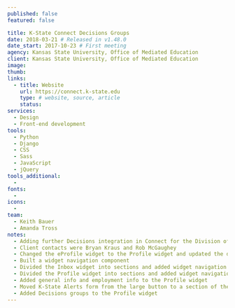 ```yaml
---
published: false
featured: false

title: K-State Connect Decisions Groups
date: 2018-03-21 # Released in v1.48.0
date_start: 2017-10-23 # First meeting
agency: Kansas State University, Office of Mediated Education
client: Kansas State University, Office of Mediated Education
image:
thumb:
links:
  - title: Website
    url: https://connect.k-state.edu
    type: # website, source, article
    status:
services:
  - Design
  - Front-end development
tools:
  - Python
  - Django
  - CSS
  - Sass
  - JavaScript
  - jQuery
tools_additional:
  -
fonts:
  -
icons:
  -
team:
  - Keith Bauer
  - Amanda Tross
notes:
  - Adding further Decisions integration in Connect for the Division of Financial Services
  - Client contacts were Bryan Kraus and Rob McGaughey
  - Changed the eProfile widget to the Profile widget and updated the design
  - Built a widget navigation component
  - Divided the Inbox widget into sections and added widget navigation
  - Divided the Profile widget into sections and added widget navigation
  - Added general info and employment info to the Profile widget
  - Moved K-State Alerts form from the large button to a section of the Profile widget
  - Added Decisions groups to the Profile widget
---
```

